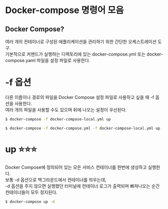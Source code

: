 # Docker-compose 명령어 모음

## Docker Compose?

여러 개의 컨테이너로 구성된 애플리케이션을 관리하기 위한 간단한 오케스트레이션 도구. </br>
기본적으로 커맨드가 실행하는 디렉토리에 있는 docker-compose.yml 또는 docker-compose.yaml 파일을 설정 파일로 사용한다.

# -f 옵션

다른 이름이나 경로의 파일을 Docker Compose 설정 파일로 사용하고 싶을 때 -f 옵션을 사용한다. </br>
여러 개의 파일을 사용할 수도 있으며 뒤에 나오는 설정이 우선된다.

```bash
$ docker-compose -f docker-compose-local.yml up

$ docker-compose -f docker-compose.yml -f docker-compose-local.yml up
```

# up ⭐️⭐️⭐️

Docker Compose에 정의되어 있는 모든 서비스 컨테이너를 한번에 생성하고 실행한다. </br>
보통 -d 옵션으로 백그라운드에서 컨테이너를 띄우는데, </br>
-d 옵션을 주지 않으면 실행했던 터미널에 컨테이너 로그가 출력되며 빠져나오는 순간 컨테이너들이 모두 정지된다.

```bash
$ docker-compose up -d
```
